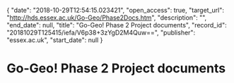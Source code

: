 {
  "date": "2018-10-29T12:54:15.023421", 
  "open_access": true, 
  "target_url": "http://hds.essex.ac.uk/Go-Geo/Phase2Docs.htm", 
  "description": "", 
  "end_date": null, 
  "title": "Go-Geo! Phase 2 Project documents", 
  "record_id": "20181029T125415/iefa/V6p38+3zYgD2M4Quw==", 
  "publisher": "essex.ac.uk", 
  "start_date": null
}

# Go-Geo! Phase 2 Project documents

